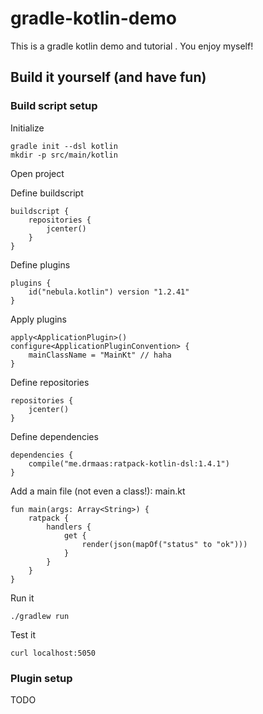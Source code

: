 # gradle-kotlin-demo
This is a gradle kotlin demo and tutorial . You enjoy myself!

## Build it yourself (and have fun)

### Build script setup

Initialize
```
gradle init --dsl kotlin
mkdir -p src/main/kotlin
```

Open project

Define buildscript
```
buildscript {
    repositories {
        jcenter()
    }
}
```

Define plugins
```
plugins {
    id("nebula.kotlin") version "1.2.41"
}
```

Apply plugins
```
apply<ApplicationPlugin>()
configure<ApplicationPluginConvention> {
    mainClassName = "MainKt" // haha
}
```

Define repositories
```
repositories {
    jcenter()
}
```

Define dependencies
```
dependencies {
    compile("me.drmaas:ratpack-kotlin-dsl:1.4.1")
}
```

Add a main file (not even a class!): main.kt
```
fun main(args: Array<String>) {
    ratpack {
        handlers {
            get {
                render(json(mapOf("status" to "ok")))
            }
        }
    }
}
```

Run it
```
./gradlew run
```

Test it
```
curl localhost:5050
```

### Plugin setup

TODO